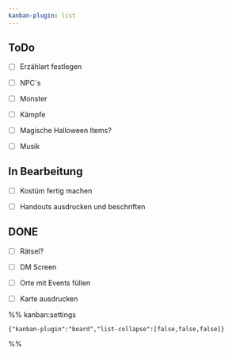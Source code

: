 ```yaml
---
kanban-plugin: list
---
```


## ToDo

- [ ] Erzählart festlegen
- [ ] NPC´s
- [ ] Monster
- [ ] Kämpfe
- [ ] Magische Halloween Items?
- [ ] Musik


## In Bearbeitung

- [ ] Kostüm fertig machen
- [ ] Handouts ausdrucken und beschriften


## DONE

- [ ] Rätsel?
- [ ] DM Screen
- [ ] Orte mit Events füllen
- [ ] Karte ausdrucken




%% kanban:settings
```
{"kanban-plugin":"board","list-collapse":[false,false,false]}
```
%%